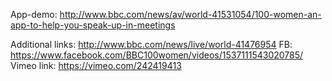 App-demo: http://www.bbc.com/news/av/world-41531054/100-women-an-app-to-help-you-speak-up-in-meetings

Additional links: http://www.bbc.com/news/live/world-41476954
FB: https://www.facebook.com/BBC100women/videos/1537111543020785/
Vimeo link: https://vimeo.com/242419413

